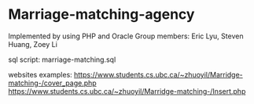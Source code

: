 # Marriage-matching-agency
Implemented by using PHP and Oracle
Group members: Eric Lyu, Steven Huang, Zoey Li

sql script: marriage-matching.sql

websites examples:
    https://www.students.cs.ubc.ca/~zhuoyil/Marridge-matching-/cover_page.php
    https://www.students.cs.ubc.ca/~zhuoyil/Marridge-matching-/Insert.php
